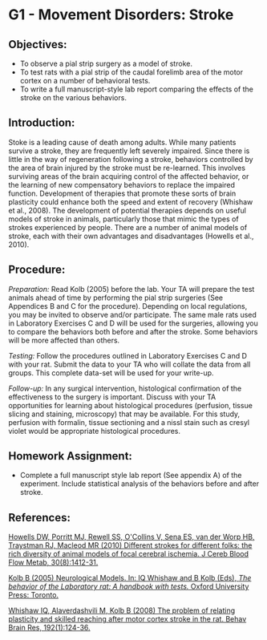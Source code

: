 # G1 - Movement Disorders: Stroke

## Objectives:

* To observe a pial strip surgery as a model of stroke.
* To test rats with a pial strip of the caudal forelimb area of the motor cortex on a number of behavioral tests.
* To write a full manuscript-style lab report comparing the effects of the stroke on the various behaviors.

## Introduction:

Stoke is a leading cause of death among adults. While many patients survive a stroke, they are frequently left severely impaired. Since there is little in the way of regeneration following a stroke, behaviors controlled by the area of brain injured by the stroke must be re-learned. This involves surviving areas of the brain acquiring control of the affected behavior, or the learning of new compensatory behaviors to replace the impaired function. Development of therapies that promote these sorts of brain plasticity could enhance both the speed and extent of recovery \(Whishaw et al., 2008\). The development of potential therapies depends on useful models of stroke in animals, particularly those that mimic the types of strokes experienced by people. There are a number of animal models of stroke, each with their own advantages and disadvantages \(Howells et al., 2010\).

## Procedure:

_Preparation:_ Read Kolb \(2005\) before the lab. Your TA will prepare the test animals ahead of time by performing the pial strip surgeries \(See Appendices B and C for the procedure\). Depending on local regulations, you may be invited to observe and/or participate. The same male rats used in Laboratory Exercises C and D will be used for the surgeries, allowing you to compare the behaviors both before and after the stroke. Some behaviors will be more affected than others.

_Testing:_ Follow the procedures outlined in Laboratory Exercises C and D with your rat. Submit the data to your TA who will collate the data from all groups. This complete data-set will be used for your write-up.

_Follow-up:_ In any surgical intervention, histological confirmation of the effectiveness to the surgery is important. Discuss with your TA opportunities for learning about histological procedures \(perfusion, tissue slicing and staining, microscopy\) that may be available. For this study, perfusion with formalin, tissue sectioning and a nissl stain such as cresyl violet would be appropriate histological procedures.

## Homework Assignment:

* Complete a full manuscript style lab report \(See appendix A\) of the experiment.  Include statistical analysis of the behaviors before and after stroke.

## References:

[Howells DW, Porritt MJ, Rewell SS, O'Collins V, Sena ES, van der Worp HB, Traystman RJ, Macleod MR \(2010\) Different strokes for different folks: the rich diversity of animal models of focal cerebral ischemia. J Cereb Blood Flow Metab, 30\(8\):1412-31.](https://www.ncbi.nlm.nih.gov/pubmed/20485296)

[Kolb B \(2005\) Neurological Models. In: IQ Whishaw and B Kolb \(Eds\), _The behavior of the Laboratory rat: A handbook with tests._ Oxford University Press: Toronto.](http://www.sociallearning.info/storage/pdf/lab%20rat%20handbook%20-%20social%20learning.pdf)

[Whishaw IQ, Alaverdashvili M, Kolb B \(2008\) The problem of relating plasticity and skilled reaching after motor cortex stroke in the rat. Behav Brain Res, 192\(1\):124-36.](https://www.ncbi.nlm.nih.gov/pubmed/18282620)

